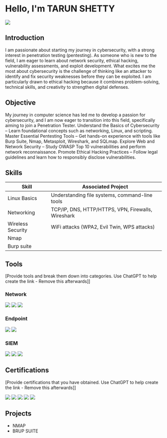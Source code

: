 # Hello, I'm TARUN SHETTY
<a href="https://www.linkedin.com/in/tarun-s-684a572b1"><img src="https://img.shields.io/badge/-LinkedIn-0072b1?&style=for-the-badge&logo=linkedin&logoColor=white" /></a>

## Introduction

I am passionate about starting my journey in cybersecurity, with a strong interest in penetration testing (pentesting). As someone who is new to the field, I am eager to learn about network security, ethical hacking, vulnerability assessments, and exploit development. What excites me the most about cybersecurity is the challenge of thinking like an attacker to identify and fix security weaknesses before they can be exploited. I am particularly drawn to ethical hacking because it combines problem-solving, technical skills, and creativity to strengthen digital defenses.

## Objective

My journey in computer science has led me to develop a passion for cybersecurity, and I am now eager to transition into this field, specifically aiming to join a Penetration Tester.
Understand the Basics of Cybersecurity – Learn foundational concepts such as networking, Linux, and scripting.
Master Essential Pentesting Tools – Get hands-on experience with tools like Burp Suite, Nmap, Metasploit, Wireshark, and SQLmap.
Explore Web and Network Security – Study OWASP Top 10 vulnerabilities and perform network reconnaissance.
Promote Ethical Hacking Practices – Follow legal guidelines and learn how to responsibly disclose vulnerabilities.

## Skills

| Skill                         | Associated Project         |
|-------------------------------|----------------------------|
| Linux Basics	                | Understanding file systems, command-line tools|
| Networking	                | TCP/IP, DNS, HTTP/HTTPS, VPN, Firewalls, Wireshark|
| Wireless Security	            |WiFi attacks (WPA2, Evil Twin, WPS attacks)|
| Nmap                          ||
| Burp suite                    ||

## Tools
[Provide tools and break them down into categories. Use ChatGPT to help create the link - Remove this afterwards]]

### Network
<div>
    <img src="https://img.shields.io/badge/-Wireshark-1679A7?&style=for-the-badge&logo=Wireshark&logoColor=white" />
    <img src="https://img.shields.io/badge/-Burp%20Suite-FF813F?&style=for-the-badge&logo=burp-suite&logoColor=white" />
    <img src="https://img.shields.io/badge/-Nmap-004170?&style=for-the-badge&logo=nmap&logoColor=white" />
</div>

### Endpoint
<div>
    <img src="https://img.shields.io/badge/-Microsoft_Defender_for_Endpoint-00A4EF?&style=for-the-badge&logo=Microsoft&logoColor=white" />
    <img src="https://img.shields.io/badge/-Velociraptor-4B275F?&style=for-the-badge&logo=Velociraptor&logoColor=white" />
</div>

### SIEM
<div>
    <img src="https://img.shields.io/badge/-Microsoft_Sentinel-0078D4?&style=for-the-badge&logo=Microsoft&logoColor=white" />
    <img src="https://img.shields.io/badge/-Splunk-000000?&style=for-the-badge&logo=Splunk&logoColor=white" />
    <img src="https://img.shields.io/badge/-Elastic-005571?&style=for-the-badge&logo=Elastic&logoColor=white" />
</div>

## Certifications
[Provide certifications that you have obtained. Use ChatGPT to help create the link - Remove this afterwards]]
<div>
<img src="https://img.shields.io/badge/-Security%2B-FF0000?&style=for-the-badge&logo=CompTIA&logoColor=white" />
<img src="https://img.shields.io/badge/-Network%2B-007ACC?&style=for-the-badge&logo=CompTIA&logoColor=white" />
<img src="https://img.shields.io/badge/-A%2B-4D4D4D?&style=for-the-badge&logo=CompTIA&logoColor=white" />
<img src="https://img.shields.io/badge/-CDSA-006400?&style=for-the-badge&logoColor=white" />
<img src="https://img.shields.io/badge/-CCD-000080?&style=for-the-badge&logoColor=white" />
</div>

## Projects
- NMAP
- BRUP SUITE                        
